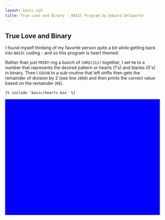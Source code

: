 ```yaml
---
layout: basic.njk
title: True Love and Binary - BASIC Program by Edward Delaporte
---
```


## True Love and Binary

I found myself thinking of my favorite person quite a bit while getting back into `BASIC` coding - and so this program is heart themed.

Rather than just `PRINT`-ing a bunch of `CHR$(211)` together, I set `MA` to a number that represents the desired pattern or hearts (1's) and blanks (0's) in binary. Then I `GOSUB` to a sub-routine that left shifts then gets the remainder of division by 2 (see line `2090`) and then prints the correct value based on the remainder (`RE`).

```basic
{% include 'basic/hearts.bas' %}
```

![BASIC program](/img/basic/hearts.gif)



